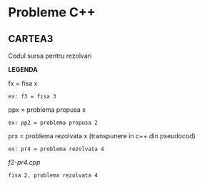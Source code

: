 # Probleme C++

## CARTEA3

Codul sursa pentru rezolvari

**LEGENDA**

fx = fisa x
```
ex: f3 = fisa 3
```

  
ppx = problema propusa x
```
ex: pp2 = problema propusa 2
```


prx = problema rezolvata x (transpunere in c++ din pseudocod)
```
ex: pr4 = problema rezolvata 4
```


*f2-pr4.cpp*
```
fisa 2, problema rezolvata 4
```


